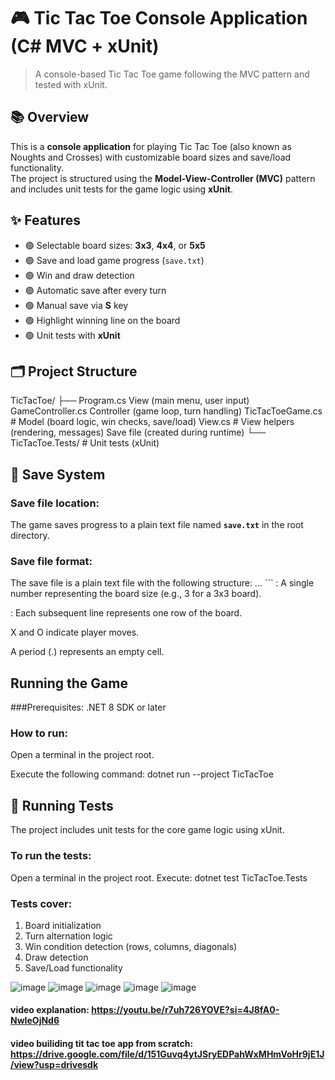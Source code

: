# 🎮 Tic Tac Toe Console Application (C# MVC + xUnit)

> A console-based Tic Tac Toe game following the MVC pattern and tested with xUnit.

## 📚 Overview

This is a **console application** for playing Tic Tac Toe (also known as Noughts and Crosses) with customizable board sizes and save/load functionality.  
The project is structured using the **Model-View-Controller (MVC)** pattern and includes unit tests for the game logic using **xUnit**.

## ✨ Features

- 🟢 Selectable board sizes: **3x3**, **4x4**, or **5x5**
- 🟢 Save and load game progress (`save.txt`)
- 🟢 Win and draw detection
- 🟢 Automatic save after every turn
- 🟢 Manual save via **S** key
- 🟢 Highlight winning line on the board
- 🟢 Unit tests with **xUnit**

## 🗂 Project Structure
TicTacToe/ ├──
            Program.cs 
            View (main menu, user input) 
            GameController.cs 
            Controller (game loop, turn handling)
            TicTacToeGame.cs # Model (board logic, win checks, save/load) 
            View.cs # View helpers (rendering, messages)
            Save file (created during runtime) 
└── TicTacToe.Tests/ # Unit tests (xUnit)

## 💾 Save System

### Save file location:
The game saves progress to a plain text file named **`save.txt`** in the root directory.

### Save file format:
The save file is a plain text file with the following structure:
<size> <row1> <row2> <row3> ... ```
<size>: A single number representing the board size (e.g., 3 for a 3x3 board).

<rowX>: Each subsequent line represents one row of the board.

X and O indicate player moves.

A period (.) represents an empty cell.

##  Running the Game
###Prerequisites:
.NET 8 SDK or later

### How to run:
Open a terminal in the project root.

Execute the following command:
dotnet run --project TicTacToe

## 🧪 Running Tests
The project includes unit tests for the core game logic using xUnit.

### To run the tests:
Open a terminal in the project root.
Execute: dotnet test TicTacToe.Tests

### Tests cover:
1. Board initialization
2. Turn alternation logic
3. Win condition detection (rows, columns, diagonals)
4. Draw detection
5. Save/Load functionality

![image](https://github.com/user-attachments/assets/93dd64e6-dce5-4771-b9b5-fa74473c3005)
![image](https://github.com/user-attachments/assets/18bd4b42-6de5-4c0e-953b-1c1dc840e4a3)
![image](https://github.com/user-attachments/assets/eab0106b-3fd1-434a-90c4-30f59fd077d2)
![image](https://github.com/user-attachments/assets/02947412-d2f1-4afa-8430-52f23adb4ffd)
![image](https://github.com/user-attachments/assets/5b636873-0726-4203-a3b9-a0a4c6e19042)

#### video explanation: https://youtu.be/r7uh726YOVE?si=4J8fA0-NwIeOjNd6
#### video builiding tit tac toe app from scratch: https://drive.google.com/file/d/151Guvq4ytJSryEDPahWxMHmVoHr9jE1J/view?usp=drivesdk





